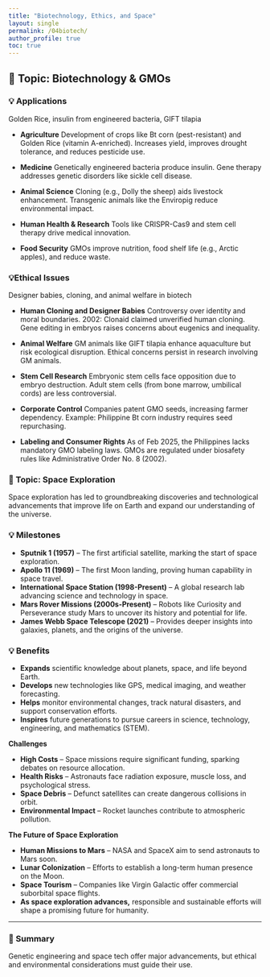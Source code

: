 ```yaml
---
title: "Biotechnology, Ethics, and Space"
layout: single
permalink: /04biotech/
author_profile: true
toc: true
---
```


## 🧭 Topic: Biotechnology & GMOs

### 💡 Applications  
Golden Rice, insulin from engineered bacteria, GIFT tilapia  

- **Agriculture**
Development of crops like Bt corn (pest-resistant) and Golden Rice (vitamin A-enriched). Increases yield, improves drought tolerance, and reduces pesticide use.

- **Medicine**
Genetically engineered bacteria produce insulin. Gene therapy addresses genetic disorders like sickle cell disease.

- **Animal Science**
Cloning (e.g., Dolly the sheep) aids livestock enhancement. Transgenic animals like the Enviropig reduce environmental impact.

- **Human Health & Research**
Tools like CRISPR-Cas9 and stem cell therapy drive medical innovation.

- **Food Security**
GMOs improve nutrition, food shelf life (e.g., Arctic apples), and reduce waste.


### 💡Ethical Issues
Designer babies, cloning, and animal welfare in biotech  

- **Human Cloning and Designer Babies**
Controversy over identity and moral boundaries. 2002: Clonaid claimed unverified human cloning. Gene editing in embryos raises concerns about eugenics and inequality.

- **Animal Welfare**
GM animals like GIFT tilapia enhance aquaculture but risk ecological disruption. Ethical concerns persist in research involving GM animals.

- **Stem Cell Research**
Embryonic stem cells face opposition due to embryo destruction. Adult stem cells (from bone marrow, umbilical cords) are less controversial.

- **Corporate Control**
Companies patent GMO seeds, increasing farmer dependency. Example: Philippine Bt corn industry requires seed repurchasing.

- **Labeling and Consumer Rights**
As of Feb 2025, the Philippines lacks mandatory GMO labeling laws. GMOs are regulated under biosafety rules like Administrative Order No. 8 (2002).


### 🧭 Topic: Space Exploration
Space exploration has led to groundbreaking discoveries and technological advancements that improve life on Earth and expand our understanding of the universe.

### 💡 Milestones
- **Sputnik 1 (1957)** – The first artificial satellite, marking the start of space exploration.
- **Apollo 11 (1969)** – The first Moon landing, proving human capability in space travel.
- **International Space Station (1998-Present)** – A global research lab advancing science and technology in space.
- **Mars Rover Missions (2000s-Present)** – Robots like Curiosity and Perseverance study Mars to uncover its history and potential for life.
- **James Webb Space Telescope (2021)** – Provides deeper insights into galaxies, planets, and the origins of the universe.

### 💡 Benefits
- **Expands** scientific knowledge about planets, space, and life beyond Earth.
- **Develops** new technologies like GPS, medical imaging, and weather forecasting.
- **Helps** monitor environmental changes, track natural disasters, and support conservation efforts.
- **Inspires** future generations to pursue careers in science, technology, engineering, and mathematics (STEM).

**Challenges**  
- **High Costs** – Space missions require significant funding, sparking debates on resource allocation.
- **Health Risks** – Astronauts face radiation exposure, muscle loss, and psychological stress.
- **Space Debris** – Defunct satellites can create dangerous collisions in orbit.
- **Environmental Impact** – Rocket launches contribute to atmospheric pollution.

**The Future of Space Exploration**
- **Human Missions to Mars** – NASA and SpaceX aim to send astronauts to Mars soon.
- **Lunar Colonization** – Efforts to establish a long-term human presence on the Moon.
- **Space Tourism** – Companies like Virgin Galactic offer commercial suborbital space flights.
- **As space exploration advances,** responsible and sustainable efforts will shape a promising future for humanity.
  
---

### 📌 Summary

Genetic engineering and space tech offer major advancements, but ethical and environmental considerations must guide their use.
